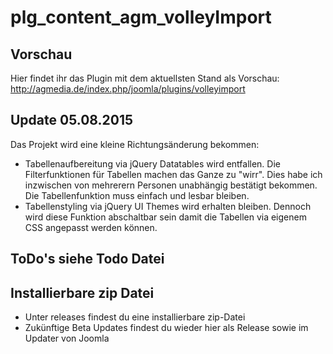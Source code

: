 # plg_content_agm_volleyImport

## Vorschau
Hier findet ihr das Plugin mit dem aktuellsten Stand als Vorschau: http://agmedia.de/index.php/joomla/plugins/volleyimport

## Update 05.08.2015
Das Projekt wird eine kleine Richtungsänderung bekommen:
- Tabellenaufbereitung via jQuery Datatables wird entfallen. Die Filterfunktionen für Tabellen machen das Ganze zu "wirr". Dies habe ich inzwischen von mehrerern Personen unabhängig bestätigt bekommen. Die Tabellenfunktion muss einfach und lesbar bleiben.
- Tabellenstyling via jQuery UI Themes wird erhalten bleiben. Dennoch wird diese Funktion abschaltbar sein damit die Tabellen via eigenem CSS angepasst werden können.

## ToDo's siehe Todo Datei

## Installierbare zip Datei
- Unter releases findest du eine installierbare zip-Datei
- Zukünftige Beta Updates findest du wieder hier als Release sowie im Updater von Joomla
